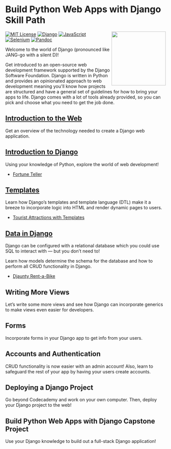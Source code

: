 # Build Python Web Apps with Django Skill Path

[<img src="https://github.com/Codecademy/learn-cpp/blob/master/logo.png" align="right" width=170;>](https://www.codecademy.com)

<!-- [![](https://img.shields.io/badge/language-English-blue.svg)](./README.md) -->

[![MIT License](https://img.shields.io/badge/License-MIT-yellow.svg)](https://opensource.org/licenses/MIT)
[![Django](https://img.shields.io/badge/Django-3.2.9-green)](https://www.djangoproject.com/)
[![JavaScript](https://img.shields.io/badge/JavaScript-ES6-yellow)](https://developer.mozilla.org/en-US/docs/Web/JavaScript)
[![Selenium](https://img.shields.io/badge/Selenium-3.141.0-green)](https://www.selenium.dev/)
[![Pandoc](https://img.shields.io/badge/Pandoc-2.14.0.1-blue)](https://pandoc.org/)

Welcome to the world of Django (pronounced like JANG-go with a silent D)!

Get introduced to an open-source web development framework supported by the Django Software Foundation. Django is written in Python and provides an opinionated approach to web development meaning you'll know how projects are structured and have a general set of guidelines for how to bring your apps to life. Django comes with a lot of tools already provided, so you can pick and choose what you need to get the job done.

## [Introduction to the Web](1-django-introduction-to-the-web)

Get an overview of the technology needed to create a Django web application.

## [Introduction to Django](2-introduction-to-django)

Using your knowledge of Python, explore the world of web development!

- [Fortune Teller](2-introduction-to-django/fortuneteller)

## [Templates](3-django-templates)

Learn how Django’s templates and template language (DTL) make it a breeze to incorporate logic into HTML and render dynamic pages to users.

- [Tourist Attractions with Templates](3-django-templates/touristAttractions)

## [Data in Django](4-data-in-django)

Django can be configured with a relational database which you could use SQL to interact with — but you don’t need to!

Learn how models determine the schema for the database and how to perform all CRUD functionality in Django.

- [Djaunty Rent-a-Bike](4-data-in-django/BikeRental)

## Writing More Views

Let’s write some more views and see how Django can incorporate generics to make views even easier for developers.

## Forms

Incorporate forms in your Django app to get info from your users.

## Accounts and Authentication

CRUD functionality is now easier with an admin account! Also, learn to safeguard the rest of your app by having your users create accounts.

## Deploying a Django Project

Go beyond Codecademy and work on your own computer. Then, deploy your Django project to the web!

## Build Python Web Apps with Django Capstone Project

Use your Django knowledge to build out a full-stack Django application!
